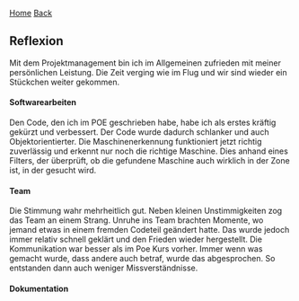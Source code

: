 [Home](home) [Back](Reflektionen)  
  
## Reflexion  
Mit dem Projektmanagement bin ich im Allgemeinen zufrieden mit meiner persönlichen Leistung. Die Zeit verging wie im Flug und wir sind wieder ein Stückchen weiter gekommen.

  
#### Softwarearbeiten  
Den Code, den ich im POE geschrieben habe, habe ich als erstes kräftig gekürzt und verbessert. Der Code wurde dadurch schlanker und auch Objektorientierter. Die Maschinenerkennung funktioniert jetzt richtig zuverlässig und erkennt nur noch die richtige Maschine. Dies anhand eines Filters, der überprüft, ob die gefundene Maschine auch wirklich in der Zone ist, in der gesucht wird.

  
#### Team  
Die Stimmung wahr mehrheitlich gut. Neben kleinen Unstimmigkeiten zog das Team an einem Strang. Unruhe ins Team brachten Momente, wo jemand etwas in einem fremden Codeteil geändert hatte. Das wurde jedoch immer relativ schnell geklärt und den Frieden wieder hergestellt. Die Kommunikation war besser als im Poe Kurs vorher. Immer wenn was gemacht wurde, dass andere auch betraf, wurde das abgesprochen. So entstanden dann auch weniger Missverständnisse.

  
#### Dokumentation  
  
